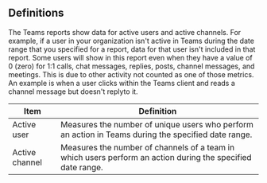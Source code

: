 ## Definitions

The Teams reports show data for active users and active channels. For example, if a user in your organization isn't active in Teams during the date range that you specified for a report, data for that user isn't included in that report.  Some users will show in this report even when they have a value of 0 (zero) for 1:1 calls, chat messages, replies, posts, channel messages, and meetings. This is due to other activity not counted as one of those metrics. An example is when a user clicks within the Teams client and reads a channel message but doesn't replyto it. 

|Item  |Definition  |
|---------|---------|
|Active user     |Measures the number of unique users who perform an action in Teams during the specified date range.    |
|Active channel    |Measures the number of channels of a team in which users perform an action during the specified date range.           |
